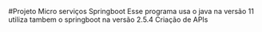 #Projeto Micro serviços Springboot
Esse programa usa o java na versão 11
utiliza tambem o springboot na versão 2.5.4
Criação de APIs

